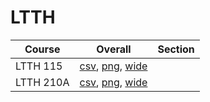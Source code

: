 # LTTH

| Course | Overall | Section |
| ------ | ------- | ------- |
| LTTH 115 | [csv](https://github.com/UCSD-Historical-Enrollment-Data/2024Fall/blob/main/overall/LTTH%20115.csv), [png](https://raw.githubusercontent.com/UCSD-Historical-Enrollment-Data/2024Fall/main/plot_overall/LTTH%20115.png), [wide](https://raw.githubusercontent.com/UCSD-Historical-Enrollment-Data/2024Fall/main/plot_overall_wide/LTTH%20115.png) |  |
| LTTH 210A | [csv](https://github.com/UCSD-Historical-Enrollment-Data/2024Fall/blob/main/overall/LTTH%20210A.csv), [png](https://raw.githubusercontent.com/UCSD-Historical-Enrollment-Data/2024Fall/main/plot_overall/LTTH%20210A.png), [wide](https://raw.githubusercontent.com/UCSD-Historical-Enrollment-Data/2024Fall/main/plot_overall_wide/LTTH%20210A.png) |  |
